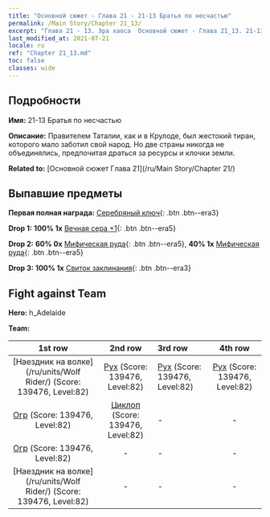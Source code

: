```yaml
---
title: "Основной сюжет - Глава 21 - 21-13 Братья по несчастью"
permalink: /Main Story/Chapter 21_13/
excerpt: "Глава 21 - 13. Эра хаоса  Основной сюжет - Глава 21_13. 21-13 Братья по несчастью"
last_modified_at: 2021-07-21
locale: ru
ref: "Chapter 21_13.md"
toc: false
classes: wide
---
```


## Подробности

 **Имя:** 21-13 Братья по несчастью

 **Описание:** Правителем Таталии, как и в Крулоде, был жестокий тиран, которого мало заботил свой народ. Но две страны никогда не объединялись, предпочитая драться за ресурсы и клочки земли.

 **Related to:** [Основной сюжет Глава 21](/ru/Main Story/Chapter 21/)

## Выпавшие предметы

 **Первая полная награда:** [Серебряный ключ](/ItemsRU/con_693/){: .btn .btn--era3}

 **Drop 1:** **100% 1x** [Вечная сера +1](/ItemsRU/mat_71/){: .btn .btn--era5}

 **Drop 2:** **60% 0x** [Мифическая руда](/ItemsRU/mat_61/){: .btn .btn--era5}, **40% 1x** [Мифическая руда](/ItemsRU/mat_61/){: .btn .btn--era5}

 **Drop 3:** **100% 1x** [Свиток заклинания](/ItemsRU/con_694/){: .btn .btn--era3}


## Fight against Team
 **Hero:** h_Adelaide

 **Team:**


  | 1st row | 2nd row | 3rd row | 4th row |
  |:----:|:----:|:----|:----:|
  | [Наездник на волке](/ru/units/Wolf Rider/) (Score: 139476, Level:82)  | [Рух](/ru/units/Roc/) (Score: 139476, Level:82)  | [Рух](/ru/units/Roc/) (Score: 139476, Level:82)  | [Рух](/ru/units/Roc/) (Score: 139476, Level:82)  |
  | [Огр](/ru/units/Ogre/) (Score: 139476, Level:82)  | [Циклоп](/ru/units/Cyclops/) (Score: 139476, Level:82)  | - | - |
  | [Огр](/ru/units/Ogre/) (Score: 139476, Level:82)  | - | - | - |
  | [Наездник на волке](/ru/units/Wolf Rider/) (Score: 139476, Level:82)  | - | - | - |


